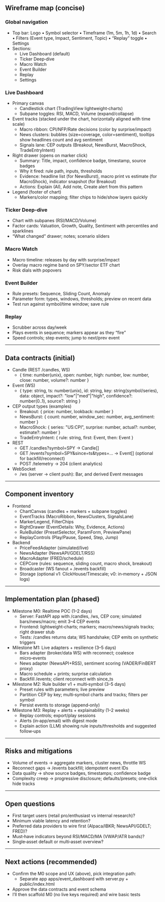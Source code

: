 ## Wireframe map (concise)

### Global navigation
- Top bar: Logo • Symbol selector • Timeframe (1m, 5m, 1h, 1d) • Search • Filters (Event type, Impact, Sentiment, Topic) • “Replay” toggle • Settings
- Sections:
  - Live Dashboard (default)
  - Ticker Deep‑dive
  - Macro Watch
  - Event Builder
  - Replay
  - Settings

### Live Dashboard
- Primary canvas
  - Candlestick chart (TradingView lightweight‑charts)
  - Subpane toggles: RSI, MACD, Volume (expand/collapse)
- Event tracks (stacked under the chart, horizontally aligned with time scale)
  - Macro ribbon: CPI/NFP/Rate decisions (color by surprise/impact)
  - News clusters: bubbles (size=coverage, color=sentiment), tooltips show headlines count and avg sentiment
  - Signals lane: CEP outputs (Breakout, NewsBurst, MacroShock, TradeEntryIntent)
- Right drawer (opens on marker click)
  - Summary: Title, impact, confidence badge, timestamp, source badges
  - Why it fired: rule path, inputs, thresholds
  - Evidence: headline list (for NewsBurst), macro print vs estimate (for MacroShock), indicator snapshot (for Breakout)
  - Actions: Explain (AI), Add note, Create alert from this pattern
- Legend (footer of chart)
  - Markers/color mapping; filter chips to hide/show layers quickly

### Ticker Deep‑dive
- Chart with subpanes (RSI/MACD/Volume)
- Factor cards: Valuation, Growth, Quality, Sentiment with percentiles and sparklines
- “What changed” drawer; notes; scenario sliders

### Macro Watch
- Macro timeline: releases by day with surprise/impact
- Overlay macro regime band on SPY/sector ETF chart
- Risk dials with popovers

### Event Builder
- Rule presets: Sequence, Sliding Count, Anomaly
- Parameter form: types, windows, thresholds; preview on recent data
- Test run against symbol/time window; save rule

### Replay
- Scrubber across day/week
- Plays events in sequence; markers appear as they “fire”
- Speed controls; step events; jump to next/prev event

---

## Data contracts (initial)

- Candle (REST /candles, WS)
  - { time: number(unix), open: number, high: number, low: number, close: number, volume?: number }
- Event (WS)
  - { type: string, ts: number(unix), id: string, key: string(symbol/series), data: object, impact?: "low"|"med"|"high", confidence?: number(0..1), source?: string }
- CEP output types (examples)
  - Breakout: { price: number, lookback: number }
  - NewsBurst: { count: number, window_sec: number, avg_sentiment: number }
  - MacroShock: { series: "US:CPI", surprise: number, actual?: number, estimate?: number }
  - TradeEntryIntent: { rule: string, first: Event, then: Event }
- REST
  - GET /candles?symbol=SPY → Candle[]
  - GET /events?symbol=SPY&since=ts&types=… → Event[] (optional for backfill/reconnect)
  - POST /telemetry → 204 (client analytics)
- WebSocket
  - /ws (server → client push): Bar, and derived Event messages

---

## Component inventory

- Frontend
  - ChartCanvas (candles + markers + subpane toggles)
  - EventTracks (MacroRibbon, NewsClusters, SignalsLane)
  - MarkerLegend, FilterChips
  - RightDrawer (EventDetails: Why, Evidence, Actions)
  - RuleBuilder (PresetSelector, ParamForm, PreviewPane)
  - ReplayControls (Play/Pause, Speed, Step, Jump)
- Backend
  - PriceFeedAdapter (simulated/live)
  - NewsAdapter (NewsAPI/GDELT/RSS)
  - MacroAdapter (FRED/schedule)
  - CEPCore (rules: sequence, sliding count, macro shock, breakout)
  - Broadcaster (WS fanout + /events backfill)
  - Storage (optional v1: ClickHouse/Timescale; v0: in‑memory + JSON logs)

---

## Implementation plan (phased)

- Milestone M0: Realtime POC (1–2 days)
  - Server: FastAPI app with /candles, /ws, CEP core; simulated bars/news/macro; emit 3–4 CEP events
  - Frontend: lightweight‑charts; markers; macro/news/signals tracks; right drawer stub
  - Tests: /candles returns data; WS handshake; CEP emits on synthetic triggers
- Milestone M1: Live adapters + resilience (3–5 days)
  - Bars adapter (broker/data WS) with reconnect; coalesce micro‑events
  - News adapter (NewsAPI+RSS), sentiment scoring (VADER/FinBERT proxy)
  - Macro schedule + prints; surprise calculation
  - Backfill /events; client reconnect with since_ts
- Milestone M2: Rule builder v1 + multi‑symbol (3–5 days)
  - Preset rules with parameters; live preview
  - Partition CEP by key; multi‑symbol charts and tracks; filters per symbol
  - Persist events to storage (append‑only)
- Milestone M3: Replay + alerts + explainability (1–2 weeks)
  - Replay controls; export/play sessions
  - Alerts (in‑app/email) with digest mode
  - Explain action (LLM) showing rule inputs/thresholds and suggested follow‑ups

---

## Risks and mitigations
- Volume of events → aggregate markers, cluster news, throttle WS
- Reconnect gaps → /events backfill; idempotent event IDs
- Data quality → show source badges, timestamps; confidence badge
- Complexity creep → progressive disclosure; defaults/presets; one‑click hide tracks

---

## Open questions
- First target users (retail pro/enthusiast vs internal research)?
- Minimum viable latency and retention?
- Preferred data providers to wire first (Alpaca/IBKR; NewsAPI/GDELT; FRED)?
- Must‑have indicators beyond RSI/MACD/MA (VWAP/ATR bands)?
- Single‑asset default or multi‑asset overview?

---

## Next actions (recommended)
- Confirm the M0 scope and UX (above), pick integration path:
  - Separate app apps/event_dashboard with server.py + public/index.html
- Approve the data contracts and event schema
- I’ll then scaffold M0 (no live keys required) and wire basic tests


